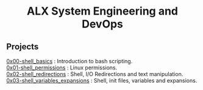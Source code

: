 <h1 align="center">
	ALX System Engineering and DevOps
</h1>

## Projects

[0x00-shell_basics](./0x00-shell_basics) : Introduction to bash scripting.  
[0x01-shell_permissions](./0x01-shell_permissions) : Linux permissions.  
[0x02-shell_redirections](./0x02-shell_redirections) : Shell, I/O Redirections and text manipulation.
[0x03-shell_variables_expansions](./0x03-shell_variables_expansions) : Shell, init files, variables and expansions.
